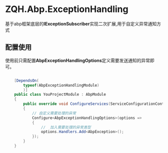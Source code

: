 # ZQH.Abp.ExceptionHandling

基于abp框架底层的**IExceptionSubscriber**实现二次扩展,用于自定义异常通知方式

## 配置使用

使用前只需配置**AbpExceptionHandlingOptions**定义需要发送通知的异常即可。

```csharp

    [DependsOn(
        typeof(AbpExceptionHandlingModule)
        )]
    public class YouProjectModule : AbpModule
    {
        public override void ConfigureServices(ServiceConfigurationContext context)
        {
            // 自定义需要处理的异常
            Configure<AbpExceptionHandlingOptions>(options =>
            {
                //  加入需要处理的异常类型
                options.Handlers.Add<AbpException>();
            });
        }
    }
```